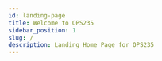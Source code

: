 ```yaml
---
id: landing-page
title: Welcome to OPS235
sidebar_position: 1
slug: /
description: Landing Home Page for OPS235
---
```


